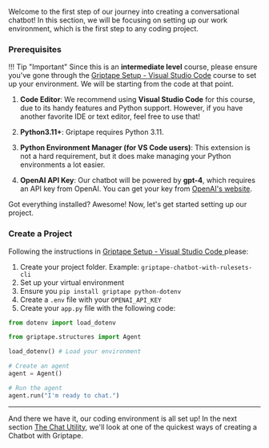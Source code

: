 Welcome to the first step of our journey into creating a conversational chatbot! In this section, we will be focusing on setting up our work environment, which is the first step to any coding project. 

### Prerequisites

!!! Tip "Important"
    Since this is an **intermediate level** course, please ensure you've gone through the [Griptape Setup - Visual Studio Code](../../setup/index.md) course to set up your environment. We will be starting from the code at that point.

1. **Code Editor**: We recommend using **Visual Studio Code** for this course, due to its handy features and Python support. However, if you have another favorite IDE or text editor, feel free to use that! 

2. **Python3.11+**: Griptape requires Python 3.11.

3. **Python Environment Manager (for VS Code users)**: This extension is not a hard requirement, but it does make managing your Python environments a lot easier. 

4. **OpenAI API Key**: Our chatbot will be powered by **gpt-4**, which requires an API key from OpenAI. You can get your key from [OpenAI's website](https://beta.openai.com/account/api-keys).

Got everything installed? Awesome! Now, let's get started setting up our project.

### Create a Project

Following the instructions in [Griptape Setup - Visual Studio Code ](../../setup/01_setting_up_environment.md) please:

1. Create your project folder. Example: `griptape-chatbot-with-rulesets-cli`
2. Set up your virtual environment
3. Ensure you `pip install griptape python-dotenv`
4. Create a `.env` file with your `OPENAI_API_KEY`
5. Create your `app.py` file with the following code:

```python
from dotenv import load_dotenv

from griptape.structures import Agent

load_dotenv() # Load your environment

# Create an agent
agent = Agent()

# Run the agent
agent.run("I'm ready to chat.")
```

---

And there we have it, our coding environment is all set up! In the next section [The Chat Utility](03_the_chat_utility.md), we'll look at one of the quickest ways of creating a Chatbot with Griptape.
